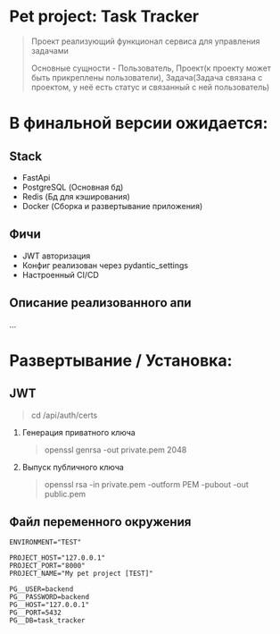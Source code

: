 # Pet project: Task Tracker

> Проект реализующий функционал сервиса для управления задачами
> 
> Основные сущности - Пользователь, 
> Проект(к проекту может быть прикреплены пользователи), 
> Задача(Задача связана с проектом, у неё есть статус и связанный с ней пользователь)

#  В финальной версии ожидается:
## Stack
- FastApi
- PostgreSQL (Основная бд)
- Redis (Бд для кэширования)
- Docker (Сборка и развертывание приложения)

## Фичи
- JWT авторизация
- Конфиг реализован через pydantic_settings
- Настроенный CI/CD


## Описание реализованного апи
...

# Развертывание / Установка:
## JWT
> cd /api/auth/certs
1. Генерация приватного ключа
    > openssl genrsa -out private.pem 2048
2. Выпуск публичного ключа
    > openssl rsa -in private.pem -outform PEM -pubout -out public.pem

## Файл переменного окружения
```.env
ENVIRONMENT="TEST"

PROJECT_HOST="127.0.0.1"
PROJECT_PORT="8000"
PROJECT_NAME="My pet project [TEST]"

PG__USER=backend
PG__PASSWORD=backend
PG__HOST="127.0.0.1"
PG__PORT=5432
PG__DB=task_tracker

```